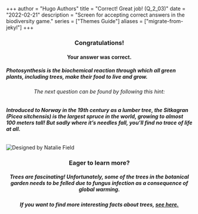 +++
author = "Hugo Authors"
title = "Correct! Great job! (Q_2_03)"
date = "2022-02-21"
description = "Screen for accepting correct answers in the biodiversity game."
series = ["Themes Guide"]
aliases = ["migrate-from-jekyl"]
+++

### <center> Congratulations! </center>
#### <center> Your answer was correct. 
##### Photosynthesis is the biochemical reaction through which all green plants, including trees, make their food to live and grow. </center>

###### <center> The next question can be found by following this hint: </center>
###### **Introduced to Norway in the 19th century as a lumber tree, the Sitkagran (Picea sitchensis) is the largest spruce in the world, growing to almost 100 meters tall! But sadly where it’s needles fall, you’ll find no trace of life at all.**

![Designed by Natalie Field](/img/fungus.jpg)

### <center> Eager to learn more? </center>

##### <center> Trees are fascinating! Unfortunately, some of the trees in the botanical garden needs to be felled due to fungus infection as a consequence of global warming. </center>
##### <center> If you want to find more interesting facts about trees, [see here.](https://www.treehugger.com/facts-about-trees-4868798)
